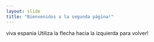 ```yaml
---
layout: slide
title: "Bienvenidos a la segunda página!"
---
```

viva espania
Utiliza la flecha hacia la izquierda para volver!
